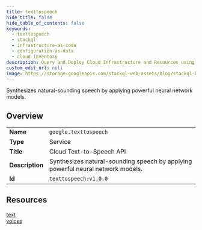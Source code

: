 ```yaml
---
title: texttospeech
hide_title: false
hide_table_of_contents: false
keywords:
  - texttospeech
  - stackql
  - infrastructure-as-code
  - configuration-as-data
  - cloud inventory
description: Query and Deploy Cloud Infrastructure and Resources using SQL
custom_edit_url: null
image: https://storage.googleapis.com/stackql-web-assets/blog/stackql-blog-post-featured-image.png
---
```

Synthesizes natural-sounding speech by applying powerful neural network models.  
    

## Overview
<table><tbody>
<tr><td><b>Name</b></td><td><code>google.texttospeech</code></td></tr>
<tr><td><b>Type</b></td><td>Service</td></tr>
<tr><td><b>Title</b></td><td>Cloud Text-to-Speech API</td></tr>
<tr><td><b>Description</b></td><td>Synthesizes natural-sounding speech by applying powerful neural network models.</td></tr>
<tr><td><b>Id</b></td><td><code>texttospeech:v1.0.0</code></td></tr>
</tbody></table>

## Resources
<div class="row">
<div class="providerDocColumn">
<a href="/providers/google/texttospeech/text/">text</a><br />
</div>
<div class="providerDocColumn">
<a href="/providers/google/texttospeech/voices/">voices</a><br />
</div>
</div>
